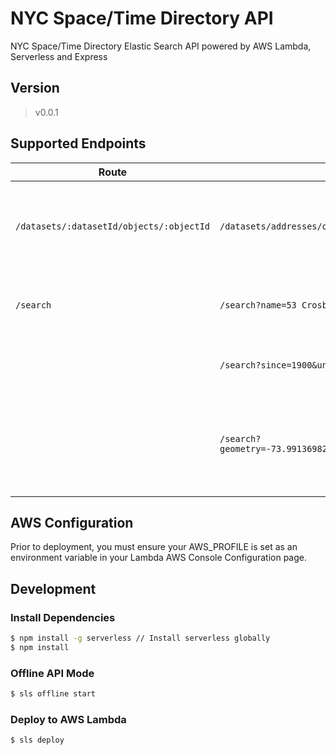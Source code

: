 # NYC Space/Time Directory API

NYC Space/Time Directory Elastic Search API powered by AWS Lambda, Serverless and Express

## Version
> v0.0.1

## Supported Endpoints
|Route   	|Example   	|Description   	|
|---	|---	|---	|
|`/datasets/:datasetId/objects/:objectId`   	|`/datasets/addresses/objects/104981-1`   	|Query Search for all datasets with given :datasetId and :objectId   	|
|`/search`   	|`/search?name=53 Crosby Street`   	|Query Search for all name property matches   	|
|   	|`/search?since=1900&until=1910`   	|Query Search for a range of dates   	|
|   	|`/search?geometry=-73.99136982858165,40.72543088866333,-73.99136982858165,40.72543088866333`   	|Query Search by bounding box of 4 geo-coordinates (longitude, latitude)   	|

## AWS Configuration
Prior to deployment, you must ensure your AWS_PROFILE is set as an environment variable in your Lambda AWS Console Configuration page.

## Development

### Install Dependencies
```sh
$ npm install -g serverless // Install serverless globally
$ npm install
```

### Offline API Mode
```sh
$ sls offline start
```

### Deploy to AWS Lambda
```sh
$ sls deploy
```
